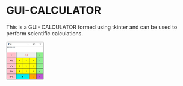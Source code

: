 # GUI-CALCULATOR
This is a GUI- CALCULATOR formed using tkinter and can be used
to perform scientific calculations.

<img src ="calculator-ss.jpg" height="100" width="100">
